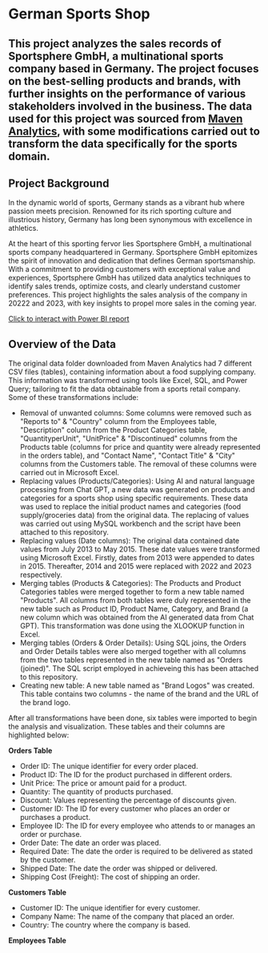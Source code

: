 # German Sports Shop
## This project analyzes the sales records of Sportsphere GmbH, a multinational sports company based in Germany. The project focuses on the best-selling products and brands, with further insights on the performance of various stakeholders involved in the business. The data used for this project was sourced from [Maven Analytics](https://mavenanalytics.io/challenges/maven-northwind-challenge/24), with some modifications carried out to transform the data specifically for the sports domain.

## Project Background

In the dynamic world of sports, Germany stands as a vibrant hub where passion meets precision. Renowned for its rich sporting culture and illustrious history, Germany has long been synonymous with excellence in athletics.

At the heart of this sporting fervor lies Sportsphere GmbH, a multinational sports company headquartered in Germany. Sportsphere GmbH epitomizes the spirit of innovation and dedication that defines German sportsmanship. With a commitment to providing customers with exceptional value and experiences, Sportsphere GmbH has utilized data analytics techniques to identify sales trends, optimize costs, and clearly understand customer preferences. This project highlights the sales analysis of the company in 20222 and 2023, with key insights to propel more sales in the coming year.

[Click to interact with Power BI report](https://app.powerbi.com/view?r=eyJrIjoiZDA5NWNhMGEtMjhhZS00ZGFlLTkzMzMtMzQ2NjdjOTIwMDM2IiwidCI6ImRmODY3OWNkLWE4MGUtNDVkOC05OWFjLWM4M2VkN2ZmOTVhMCJ9)

## Overview of the Data

The original data folder downloaded from Maven Analytics had 7 different CSV files (tables), containing information about a food supplying company. This information was transformed using tools like Excel, SQL, and Power Query; tailoring to fit the data obtainable from a sports retail company. Some of these transformations include:

- Removal of unwanted columns: Some columns were removed such as "Reports to" & "Country" column from the Employees table, "Description" column from the Product Categories table, "QuantityperUnit", "UnitPrice" & "Discontinued" columns from the Products table (columns for price and quantity were already represented in the orders table), and "Contact Name", "Contact Title" & "City" columns from the Customers table. The removal of these columns were carried out in Microsoft Excel.
- Replacing values (Products/Categories): Using AI and natural language processing from Chat GPT, a new data was generated on products and categories for a sports shop using specific requirements. These data was used to replace the initial product names and categories (food supply/groceries data) from the original data. The replacing of values was carried out using MySQL workbench and the script have been attached to this repository.
- Replacing values (Date columns): The original data contained date values from July 2013 to May 2015. These date values were transformed using Microsoft Excel. Firstly, dates from 2013 were appended to dates in 2015. Thereafter, 2014 and 2015 were replaced with 2022 and 2023 respectively.
- Merging tables (Products & Categories): The Products and Product Categories tables were merged together to form a new table named "Products". All columns from both tables were duly represented in the new table such as Product ID, Product Name, Category, and Brand (a new column which was obtained from the AI generated data from Chat GPT). This transformation was done using the XLOOKUP function in Excel.
- Merging tables (Orders & Order Details): Using SQL joins, the Orders and Order Details tables were also merged together with all columns from the two tables represented in the new table named as "Orders (joined)". The SQL script employed in achieveing this has been attached to this repository.
- Creating new table: A new table named as "Brand Logos" was created. This table contains two columns - the name of the brand and the URL of the brand logo.

After all transformations have been done, six tables were imported to begin the analysis and visualization. These tables and their columns are highlighted below:

**Orders Table**
- Order ID: The unique identifier for every order placed.
- Product ID: The ID for the product purchased in different orders.
- Unit Price: The price or amount paid for a product.
- Quantity: The quantity of products purchased.
- Discount: Values representing the percentage of discounts given.
- Customer ID: The ID for every customer who places an order or purchases a product.
- Employee ID: The ID for every employee who attends to or manages an order or purchase.
- Order Date: The date an order was placed.
- Required Date: The date the order is required to be delivered as stated by the customer.
- Shipped Date: The date the order was shipped or delivered.
- Shipping Cost (Freight): The cost of shipping an order.

**Customers Table**
- Customer ID: The unique identifier for every customer.
- Company Name: The name of the company that placed an order.
- Country: The country where the company is based.

**Employees Table**
